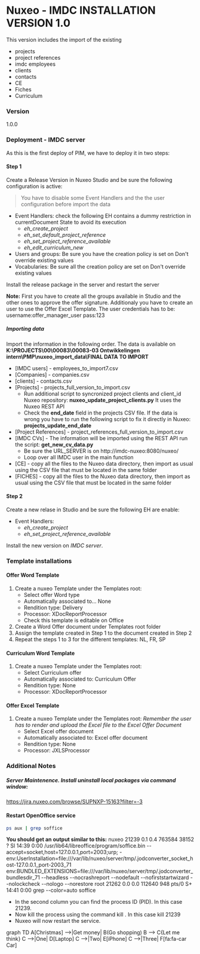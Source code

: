 # Nuxeo - IMDC INSTALLATION VERSION 1.0

This version includes the import of the existing 
  - projects
  - project references
  - imdc employees
  - clients
  - contacts
  - CE
  - Fiches
  - Curriculum

### Version
1.0.0
### Deployment - IMDC server
As this is the first deploy of PIM, we have to deploy it in two steps:

#### Step 1
Create  a Release Version in Nuxeo Studio and be sure the following configuration is active:
> You have to disable some Event Handlers
> and the the user configuration before import the data
  - Event Handlers: check the following EH contains a dummy restriction in currentDocument State to avoid its execution
    *   *eh_create_project*
    *   *eh_set_default_project_reference*
    *   *eh_set_project_reference_available*
    *   *eh_edit_curriculum_new*
- Users and groups: Be sure you have the creation policy is set on Don't override existing values
- Vocabularies: Be sure all the creation policy are set on Don't override existing values

Install the release package in the server and restart the server

**Note:** First you have to create all the groups available in Studio and the other ones to approve the offer signature. Additionaly you have to create an user to use the Offer Excel Template. The user credentials has to be:
username:offer_manager_user
pass:123

##### Importing data

Import the information in the following order. The data is available on **K:\PROJECTS\00\00083\00083-03 Ontwikkelingen intern\PMP\nuxeo_import_data\FINAL DATA TO IMPORT**
* [IMDC users] - employees_to_import7.csv
* [Companies] - companies.csv
* [clients] - contacts.csv
* [Projects] - projects_full_version_to_import.csv
    * Run additional script to syncronized project clients and client_id Nuxeo repository: **nuxeo_update_project_clients.py** It uses the Nuxeo REST API
    * Check the **end_date** field in the projects CSV file. If the data is wrong you have to run the following script to fix it directly in Nuxeo: **projects_update_end_date**
* [Project References] - project_references_full_version_to_import.csv
* [IMDC CVs] - The information will be imported using the REST API run the script: **get_new_cv_data.py**
    * Be sure the URL_SERVER is on http://imdc-nuxeo:8080/nuxeo/
    * Loop over all IMDC user in the main function
* [CE] - copy all the files to the Nuxeo data directory, then import as usual using the CSV file that must be located in the same folder
* [FICHES] - copy all the files to the Nuxeo data directory, then import as usual using the CSV file that must be located in the same folder

#### Step 2
Create a new relase in Studio and be sure the following EH are enable:
  - Event Handlers:
    *   *eh_create_project*
    *   *eh_set_project_reference_available*

Install the new version on *IMDC server*.

### Template installations
#### Offer Word Template
1. Create a nuxeo Template under the Templates root:
    * Select offer Word type
    * Automatically associated to... None
    * Rendition type: Delivery
    * Processor: XDocReportProcessor
    * Check this template is editable on Office
2. Create a Word Offer document under Templates root folder
3. Assign the template created in Step 1 to the document created in Step 2
4. Repeat the steps 1 to 3 for the different templates: NL, FR, SP

#### Curriculum Word Template
1. Create a nuxeo Template under the Templates root:
    * Select Curriculum offer
    * Automatically associated to: Curriculum Offer
    * Rendition type: None
    * Processor: XDocReportProcessor

#### Offer Excel Template
1. Create a nuxeo Template under the Templates root: *Remember the user has to render and upload the Excel file to the Excel Offer Document*
    * Select Excel offer document
    * Automatically associated to: Excel offer document
    * Rendition type: None
    * Processor: JXLSProcessor

### Additional Notes

##### Server Maintenence. Install uninstall local packages via command window:
https://jira.nuxeo.com/browse/SUPNXP-15163?filter=-3

#### Restart OpenOffice service
```sh
ps aux | grep soffice
```
**You should get an output similar to this:**
nuxeo    21239  0.1  0.4 763584 38152 ?        Sl   14:39   0:00 /usr/lib64/libreoffice/program/soffice.bin --accept=socket,host=127.0.0.1,port=2003;urp; -env:UserInstallation=file:///var/lib/nuxeo/server/tmp/.jodconverter_socket_host-127.0.0.1_port-2003_71 env:BUNDLED_EXTENSIONS=file:///var/lib/nuxeo/server/tmp/.jodconverter_bundlesdir_71 --headless --nocrashreport --nodefault --nofirststartwizard --nolockcheck --nologo --norestore
root     21262  0.0  0.0 112640   948 pts/0    S+   14:41   0:00 grep --color=auto soffice

* In the second column you can find the process ID (PID). In this case 21239.
* Now kill the process using the command kill <PID>. In this case kill 21239
* Nuxeo will now restart the service.


graph TD
A[Christmas] -->|Get money| B(Go shopping)
B --> C{Let me think}
C -->|One| D[Laptop]
C -->|Two| E[iPhone]
C -->|Three| F[fa:fa-car Car]

